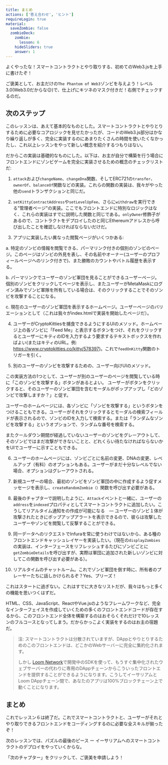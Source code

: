 ```yaml
---
title: まとめ
actions: ['答え合わせ', 'ヒント']
requireLogin: true
material:
  saveZombie: false
  zombieDeck:
    zombie:
      lesson: 6
    hideSliders: true
    answer: 1
---
```


よくやったな！スマートコントラクトとやり取りする、初めてのWeb3.jsを上手に書けたぞ！

ご褒美として、お主だけの`The Phantom of Web3`ゾンビを与えよう！レベル3.0(Web3.0だからな😉)で、仕上げにキツネのマスク付きだ！右側でチェックするのだ。

## 次のステップ

このレッスンは、あえて基本的なものとした。スマートコントラクトとやりとりするために必要なコアロジックを見せたかったが、コードのWeb3.js部分はかなり繰り返しが多く、完全に実装するのにあまりたくさんの時間を使いたくなかったし、これ以上レッスンをやって新しい概念を紹介するつもりはない。

だからこの実装は基礎的なものにした。以下は、お主が自分で構築を行う場合にフロントエンドにゾンビゲームを完全に実装させるための概念のチェックリストだ:

1. `attack`および`changeName`、`changeDna`関数、そしてERC721の`transfer`、 `ownerOf`、`balanceOf`関数などの実装。これらの関数の実装は、我々がやった他の`send`トランザクションと同じだ。

2. `setKittyContractAddress`や`setLevelUpFee`、さらに`withdraw`を実行できる"管理者ページ"の実装。ここでもフロントエンドに特別なロジックはなく、これらの実装はすでに説明した関数と同じである。`onlyOwner`修飾子があるので、コントラクトをデプロイしたのと同じEthereumアドレスから呼び出したことを確認しなければならないだけだ。

3. アプリに実装したい異なった閲覧ページがいくつかある:

  a. 特定のゾンビの情報を閲覧できる、パーマリンク付きの個別のゾンビのページ。このページはゾンビの外見を表し、その名前やオーナー(ユーザーのプロフィールページへのリンク付きで)、また勝敗のカウントやバトル履歴を表示する。

  b. パーマリンクでユーザーのゾンビ軍団を見ることができるユーザーページ。個別のゾンビをクリックしてページを表示し、またユーザーがMetaMaskにログイン済みでゾンビ軍隊を所有している場合は、そのクリックすることでそのゾンビを攻撃することになる。

  c. 現在のユーザーのゾンビ軍団を表示するホームページ。ユーザーページのバリエーションとして（これは我々がindex.htmlで実装を開始したページだ）。

4. ユーザーがCryptoKittiesを捕食できるようにするUIのメソッド。ホームページ上の各ゾンビに「Feed Me」と表示するボタンをつけ、それをクリックするとユーザーにキティのIDを入力するよう要求するテキストボックスを作ればよい(またはキティのURL。例: <a href="https://www.cryptokitties.co/kitty/578397" target=_blank>https://www.cryptokitties.co/kitty/578397</a>)。これで`feedOnKitty`関数のトリガーを引く。

5. 別のユーザーのゾンビを攻撃するための、ユーザー向けUIのメソッド。

  この実装方法の1つとして、ユーザーが別のユーザーのページを閲覧している時に「このゾンビを攻撃する」ボタンがあるとよい。 ユーザーがボタンをクリックすると、そのユーザーのゾンビ軍団を含むモーダルがポップアップし「どのゾンビで攻撃しますか？」と促す。

  ユーザーのホームページには、各ゾンビに「ゾンビを攻撃する」というボタンをつけることもできる。ユーザーがそれをクリックするとモーダルの検索フィールドが表示されるので、ゾンビのIDを入力して検索する。または「ランダムなゾンビを攻撃する」というオプションで、ランダムな番号を検索する。

  またクールダウン期間が経過していないユーザーのゾンビをグレーアウトして、そのゾンビではまだ攻撃ができないことと、どれくらい待たなければならないかをUIでユーザーに示すこともできる。

6. ユーザーのホームページには、ゾンビごとに名前の変更、DNAの変更、レベルアップ（有料）のオプションもある。ユーザーがまだ十分なレベルでない場合、オプションはグレーアウトされる。

7. 新規ユーザーの場合、最初のゾンビをゾンビ軍団の中に作成するよう促すメッセージを表示し、`createRandomZombie（）`関数を呼び出す必要がある。

8. 最後のチャプターで説明したように、`Attack`イベントと一緒に、ユーザーの`address`を`indexed`プロパティとしてスマートコントラクトに追加したい。こうしてリアルタイム通知をの作成が可能になる　— ユーザーのゾンビ１体が攻撃されたときにポップアップアラートを表示できるので、彼らは攻撃したユーザーやゾンビを閲覧して反撃することができる。

9. 同一データへのリクエストでInfuraを常に使うわけではないから、ある種のフロントエンドキャッシュレイヤーを実装したい。（現在の`displayZombies`の実装は、インターフェースをリフレッシュするたびにゾンビごとに` getZombieDetails`を呼び出すが、実際は軍団に追加された新しいゾンビに対してこの関数を呼び出す必要がある）。

10. リアルタイムのチャットルーム。これでゾンビ軍団を倒す時に、所有者のプレーヤーたちに話しかけられるぞ？Yes、プリーズ！

これはスタートに過ぎない。これはすでに大きなリストだが、我々はもっと多くの機能を思いつくはずだ。

HTML、CSS、JavaScript、ReactやVue.jsのようなフレームワークなど、完全なインターフェイスを作成していくための多くのフロントエンドコードが存在するから、このフロントエンド全体を構築するのはおそらくそれだけで10レッスンのフルコースとなってしまう。だからかっこよく実装をするのはお主の宿題だ。

> 注: スマートコントラクトは分散されていますが、DAppとやりとりするためのこのフロントエンドは、どこかのWebサーバーに完全に集約化されます。
>
> しかし <a href="https://medium.com/loom-network/loom-network-is-live-scalable-ethereum-dapps-coming-soon-to-a-dappchain-near-you-29d26da00880" target=_blank>Loom Network</a>で開発中のSDKを使って、もうすぐ集中化されたウェブサーバーの代わりに専用のDAppチェーンからこういったフロントエンドを提供することができるようになります。こうしてイーサリアムとLoom DAppチェーン間で、あなたのアプリは100%ブロックチェーン上で動くことになります。

## まとめ

これでレッスン６は終了だ。これでスマートコントラクトと、ユーザーがそれとやり取りできるフロントエンドをコーディングするのに必要な全スキルが揃ったぞ！

次のレッスンでは、パズルの最後のピース ー イーサリアムへのスマートコントラクトのデプロイをやっていくからな。

「次のチャプター」をクリックして、ご褒美を申請しよう！
